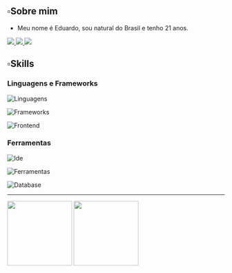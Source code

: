 


## ▫️Sobre mim

- Meu nome é Eduardo, sou natural do Brasil e tenho 21 anos.

<div>
  <a href="https://www.linkedin.com/in/eduardo-braga-aa0aa922b/"> <img src="https://img.shields.io/badge/-Linkedin-%230077B5?style=for-the-badge&logo=linkedin&logoColor=white"> </a>
  <a href="https://eusoueduardobraga.vercel.app/"> <img src="https://img.shields.io/badge/Portfólio-4285F4?style=for-the-badge&amp;logo=read-the-docs&amp;logoColor=white"> </a>
  <a href="mailto:eduardo.braga467@gmail.com"> <img src="https://img.shields.io/badge/Gmail-D14836?style=for-the-badge&logo=gmail&logoColor=white"> </a>
</div>

## ▫️Skills

### Linguagens e Frameworks

![Linguagens](https://skillicons.dev/icons?i=java,javascript,typescript,python)

![Frameworks](https://skillicons.dev/icons?i=nodejs,spring,react)

![Frontend](https://skillicons.dev/icons?i=html,css,bootstrap)


### Ferramentas

![Ide](https://skillicons.dev/icons?i=idea,eclipse,vscode)

![Ferramentas](https://skillicons.dev/icons?i=vite,maven,git)

![Database](https://skillicons.dev/icons?i=mysql)

---

<div style="display: inline_block">
  <img height="150em" src="https://github-readme-stats.vercel.app/api?username=EduuBraga&show_icons=true&theme=tokyonight">  
  <img height="150em" src="https://github-readme-stats.vercel.app/api/top-langs/?username=EduuBraga&layout=compact&theme=tokyonight">
</div>
